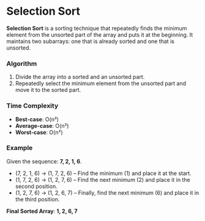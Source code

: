 # Selection Sort

**Selection Sort** is a sorting technique that repeatedly finds the minimum element from the unsorted part of the array and puts it at the beginning. It maintains two subarrays: one that is already sorted and one that is unsorted.

### Algorithm

1. Divide the array into a sorted and an unsorted part.
2. Repeatedly select the minimum element from the unsorted part and move it to the sorted part.

### Time Complexity

- **Best-case**: O(n²)
- **Average-case**: O(n²)
- **Worst-case**: O(n²)

### Example

Given the sequence: **7, 2, 1, 6**.

- (7, 2, 1, 6) → (1, 7, 2, 6) – Find the minimum (1) and place it at the start.
- (1, 7, 2, 6) → (1, 2, 7, 6) – Find the next minimum (2) and place it in the second position.
- (1, 2, 7, 6) → (1, 2, 6, 7) – Finally, find the next minimum (6) and place it in the third position.

**Final Sorted Array**: **1, 2, 6, 7**
